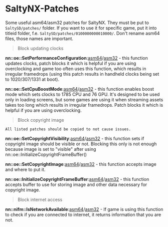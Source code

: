 # SaltyNX-Patches
Some useful asm64/asm32 patches for SaltyNX. They must be put to `SaltySD/patches/` folder. If you want to use it for specific game, put it into titleid folder, f.e. `SaltySD/patches/0100000000010000/`. Don't rename asm64 files, those names are important.

> Block updating clocks

**nn::oe::SetPerformanceConfiguration**:[asm64](BlockUpdatingClocks/_ZN2nn2oe27SetPerformanceConfigurationENS0_15PerformanceModeEi.asm64)/[asm32](BlockUpdatingClocks/_ZN2nn2oe27SetPerformanceConfigurationENS0_15PerformanceModeEi.asm32) - this function updates clocks, patch blocks it which is helpful if you are using overclocking and game too often uses this function, which results in irregular framedrops (using this patch results in handheld clocks being set to 1020/307/1331 at boot).

**nn::oe::SetCpuBoostMode**:[asm64](BlockUpdatingClocks/_ZN2nn2oe15SetCpuBoostModeENS0_12CpuBoostModeE.asm64)/[asm32](BlockUpdatingClocks/_ZN2nn2oe15SetCpuBoostModeENS0_12CpuBoostModeE.asm32) - this function enables boost mode which sets clocks to 1785 CPU and 76 GPU. It's designed to be used only in loading screens, but some games are using it when streaming assets takes too long which results in irregular framedrops. Patch blocks it which is helpful if you are using overclocking.

> Block copyright image

`All listed patches should be copied to not cause issues.`

**nn::oe::SetCopyrightVisibility**:[asm64](BlockCopyrightImage/_ZN2nn2oe22SetCopyrightVisibilityEb.asm64)/[asm32](BlockCopyrightImage/_ZN2nn2oe22SetCopyrightVisibilityEb.asm32) - this function sets if copyright image should be visible or not. Blocking this only is not enough because image is set to "visible" after using nn::oe::InitializeCopyrightFrameBuffer()

**nn::oe::SetCopyrightImage**:[asm64](BlockCopyrightImage/_ZN2nn2oe17SetCopyrightImageEPKvmiiiiNS0_16WindowOriginModeE.asm64)/[asm32](BlockCopyrightImage/_ZN2nn2oe17SetCopyrightImageEPKvmiiiiNS0_16WindowOriginModeE.asm32) - this function accepts image and where to put it.

**nn::oe::InitializeCopyrightFrameBuffer**:[asm64](BlockCopyrightImage/_ZN2nn2oe30InitializeCopyrightFrameBufferEPvm.asm64)/[asm32](BlockCopyrightImage/_ZN2nn2oe30InitializeCopyrightFrameBufferEPvm.asm32) - this function accepts buffer to use for storing image and other data necessary for copyright image.

> Block internet access

**nn::nifm::IsNetworkAvailable**:[asm64](BlockUpdatingClocks/_ZN2nn4nifm18IsNetworkAvailableEv.asm64)/[asm32](BlockUpdatingClocks/_ZN2nn4nifm18IsNetworkAvailableEv.asm32) - If game is using this function to check if you are connected to internet, it returns information that you are not.